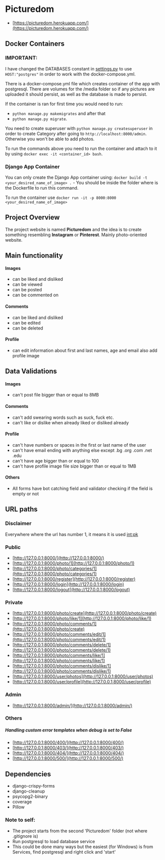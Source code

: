 # Picturedom

-   [https://picturedom.herokuapp.com/](https://picturedom.herokuapp.com/)

## Docker Containers

### IMPORTANT:

I have changed the DATABASES constant in [settings.py](./Picturedom/Picturedom/settings.py) to use `HOST:"postgres"` in order to work with the docker-compose.yml.

There is a docker-compose.yml file which creates container of the app with postgresql. There are volumes for the /media folder so if any pictures are uploaded it should persist, as well as the database is made to persist.

If the container is ran for first time you would need to run:

-   `python manage.py makemigrates`
    and after that
-   `python manage.py migrate`.

You need to create superuser with `python manage.py createsuperuser` in order to create Category after going to `http://localhost:8000/admin`. Otherwise you won't be able to add photos.

To run the commands above you need to run the container and attach to it by using `docker exec -it <container_id> bash`.

### Django App Container

You can only create the Django App container using: `docker build -t <your_desired_name_of_image> .` - You should be inside the folder where is the Dockerfile to run this command.

To run the container use `docker run -it -p 8000:8000 <your_desired_name_of_image>`

## Project Overview

The project website is named **Picturedom** and the idea is to create something resembling **Instagram** or **Pinterest**. Mainly photo-oriented website.

## Main functionality

#### Images

-   can be liked and disliked
-   can be viewed
-   can be posted
-   can be commented on

#### Comments

-   can be liked and disliked
-   can be edited
-   can be deleted

#### Profile

-   can edit information about first and last names, age and email also add profile image

## Data Validations

#### Images

-   can't post file bigger than or equal to 8MB

#### Comments

-   can't add swearing words such as suck, fuck etc.
-   can't like or dislike when already liked or disliked already

#### Profile

-   can't have numbers or spaces in the first or last name of the user
-   can't have email ending with anything else except .bg .org .com .net .edu
-   can't have age bigger than or equal to 100
-   can't have profile image file size bigger than or equal to 1MB

#### Others

-   All forms have bot catching field and validator checking if the field is empty or not

## URL paths

### Disclaimer

Everywhere where the url has number 1, it means it is used <int:pk>

### Public

-   [http://127.0.0.1:8000/](http://127.0.0.1:8000/)
-   [http://127.0.0.1:8000/photo/1](http://127.0.0.1:8000/photo/1)
-   [http://127.0.0.1:8000/photo/categories/1](http://127.0.0.1:8000/photo/categories/1)
-   [http://127.0.0.1:8000/register](http://127.0.0.1:8000/register)
-   [http://127.0.0.1:8000/login](http://127.0.0.1:8000/login)
-   [http://127.0.0.1:8000/logout](http://127.0.0.1:8000/logout)

### Private

-   [http://127.0.0.1:8000/photo/create](http://127.0.0.1:8000/photo/create)
-   [http://127.0.0.1:8000/photo/like/1](http://127.0.0.1:8000/photo/like/1)
-   [http://127.0.0.1:8000/photo/comments/1](http://127.0.0.1:8000/photo/create)
-   [http://127.0.0.1:8000/photo/comments/edit/1](http://127.0.0.1:8000/photo/comments/edit/1)
-   [http://127.0.0.1:8000/photo/comments/delete/1](http://127.0.0.1:8000/photo/comments/delete/1)
-   [http://127.0.0.1:8000/photo/comments/like/1](http://127.0.0.1:8000/photo/comments/like/1)
-   [http://127.0.0.1:8000/photo/comments/dislike/1](http://127.0.0.1:8000/photo/comments/dislike/1)
-   [http://127.0.0.1:8000/user/photos](http://127.0.0.1:8000/user/photos)
-   [http://127.0.0.1:8000/user/profile](http://127.0.0.1:8000/user/profile)

### Admin

-   [http://127.0.0.1:8000/admin/](http://127.0.0.1:8000/admin/)

### Others

##### Handling custom error templates when debug is set to False

-   [http://127.0.0.1:8000/400/](http://127.0.0.1:8000/400/)
-   [http://127.0.0.1:8000/403/](http://127.0.0.1:8000/403/)
-   [http://127.0.0.1:8000/404/](http://127.0.0.1:8000/404/)
-   [http://127.0.0.1:8000/500/](http://127.0.0.1:8000/500/)

## Dependencies

-   django-crispy-forms
-   django-cleanup
-   psycopg2-binary
-   coverage
-   Pillow

### Note to self:

-   The project starts from the second 'Picturedom' folder (not where .gitignore is)
-   Run postgresql to load database service
-   This could be done many ways but the easiest (for Windows) is from Services, find postgresql and right click and 'start'
